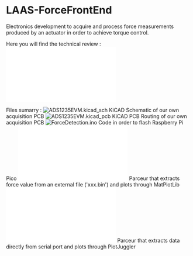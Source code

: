 # LAAS-ForceFrontEnd

Electronics development to acquire and process force measurements produced by an actuator in order to achieve torque control.

Here you will find the technical review : ![Technical Review](./TechnicalReview.pdf)

Files sumarry :
   ![ADS1235EVM.kicad_sch](./ADS1235EVM.kicad_sch)   KiCAD Schematic of our own acquisition PCB
   ![ADS1235EVM.kicad_pcb](./ADS1235EVM.kicad_pcb)   KiCAD PCB Routing of our own acquisition PCB
   ![ForceDetection.ino](./ForceDetection.ino)       Code in order to flash Raspberry Pi Pico
   ![ExtractData.py](./ExtractData.py)               Parceur that extracts force value from an external file ('xxx.bin') and plots through MatPlotLib
   ![RealTimeParceur.py](./RealTimeParceur.py)       Parceur that extracts data directly from serial port and plots through PlotJuggler
